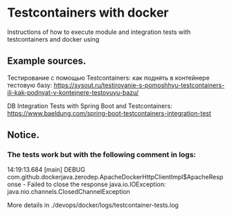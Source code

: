 # Testcontainers with docker
Instructions of how to execute module and integration tests with testcontainers and docker using

## Example sources.
Тестирование с помощью Testcontainers: как поднять в контейнере тестовую базу: 
https://sysout.ru/testirovanie-s-pomoshhyu-testcontainers-ili-kak-podnyat-v-kontejnere-testovuyu-bazu/

DB Integration Tests with Spring Boot and Testcontainers:
https://www.baeldung.com/spring-boot-testcontainers-integration-test

## Notice.
### The tests work but with the following comment in logs:

14:19:13.684 [main] DEBUG com.github.dockerjava.zerodep.ApacheDockerHttpClientImpl$ApacheResponse - Failed to close the response
java.io.IOException: java.nio.channels.ClosedChannelException

More details in ./devops/docker/logs/testcontainer-tests.log

